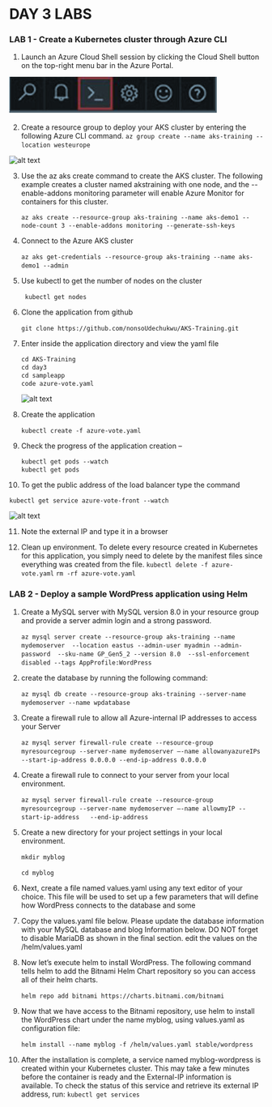 # DAY 3 LABS


### LAB 1 -  Create a Kubernetes cluster through Azure CLI

1. Launch an Azure Cloud Shell session by clicking the Cloud Shell button on the top-right menu bar in the Azure Portal.


  ![alt text](../img/az-shell.png "Azure Shell")


2. Create a resource group to deploy your AKS cluster by entering the following Azure CLI
command.
   ``` az group create --name aks-training --location westeurope ```

  ![alt text](../img/az-rg.png "Azure Shell")


3. Use the az aks create command to create the AKS cluster. The following example creates a cluster named akstraining with one node, and the --enable-addons monitoring parameter will enable Azure Monitor for containers for this cluster.
    ``` 
   az aks create --resource-group aks-training --name aks-demo1 --node-count 3 --enable-addons monitoring --generate-ssh-keys
    ```

4. Connect to the Azure AKS cluster

     ``` az aks get-credentials --resource-group aks-training --name aks-demo1 --admin ```


5. Use kubectl to get the number of nodes on the cluster
  

   ``` kubectl get nodes```


6. Clone the application from github

    ``` git clone https://github.com/nonsoUdechukwu/AKS-Training.git ```

7. Enter inside the application directory and view the yaml file
   
   ```
   cd AKS-Training
   cd day3
   cd sampleapp
   code azure-vote.yaml
   ```

    ![alt text](../img/app-deploy-code.png "Azure kube App deploy")

8. Create the application
   
   ``` kubectl create -f azure-vote.yaml ```

9. Check the progress of the application creation –
   
   ```
   kubectl get pods --watch
   kubectl get pods
   ```

10. To get the public address of the load balancer type the command
   
   ```
   kubectl get service azure-vote-front --watch
   ```
   ![alt text](../img/app-deploy-code2.png "Azure kuibe App deploy")

11. Note the external IP and type it in a browser


12. Clean up environment. To delete every resource created in Kubernetes for this application, you simply need to delete by the manifest files since everything was created from the file.
   ``` kubectl delete -f azure-vote.yaml ```
   ``` rm -rf azure-vote.yaml ```




### LAB 2 -  Deploy a sample WordPress application using Helm 


1. Create a MySQL server with MySQL version 8.0 in your resource group  and provide a server admin login  and a strong password.

   ``` az mysql server create --resource-group aks-training --name mydemoserver  --location eastus --admin-user myadmin --admin-password  --sku-name GP_Gen5_2 --version 8.0  --ssl-enforcement disabled --tags AppProfile:WordPress  ```


2.  create the database by running the following command:

     ``` az mysql db create --resource-group aks-training --server-name mydemoserver --name wpdatabase ```

3. Create a firewall rule  to allow all Azure-internal IP addresses to access your Server

   ```az mysql server firewall-rule create --resource-group myresourcegroup --server-name mydemoserver –-name allowanyazureIPs --start-ip-address 0.0.0.0 --end-ip-address 0.0.0.0 ```

4. Create a firewall rule to connect to your server from your local environment.
   
   ```az mysql server firewall-rule create --resource-group myresourcegroup --server-name mydemoserver –-name allowmyIP --start-ip-address   --end-ip-address  ```

5. Create a new directory for your project settings in your local environment.
   
   ```mkdir myblog   ```

   ```cd myblog ```

6. Next, create a file named values.yaml using any text editor of your choice. This file will be used to set up a few  parameters that will define how WordPress connects to the database and some

7. Copy the values.yaml file below. Please update the database information with your MySQL database and blog Information below. DO NOT forget to disable MariaDB as shown in the final section. edit the values on the /helm/values.yaml
   
8. Now let’s execute helm to install WordPress. The following command tells helm to add the Bitnami Helm Chart repository so you can access all of their helm charts. 

   ```helm repo add bitnami https://charts.bitnami.com/bitnami  ```

9. Now that we have access to the Bitnami repository, use helm to install the WordPress chart under the name myblog, using values.yaml as configuration file:
   
   ```helm install --name myblog -f /helm/values.yaml stable/wordpress ```

10. After the installation is complete, a service named myblog-wordpress is created within your Kubernetes cluster. This may take a few minutes before the container is ready and the  External-IP information is available. To check the status of this service and retrieve its external IP address, run:
        ```kubectl get services ```

